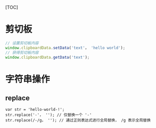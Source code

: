 [TOC]

# 剪切板

``` javascript
// 设置剪切板内容
window.clipboardData.setData('text'， 'hello world');
// 获得剪切板内容
window.clipboardData.getData('text');
```

# 字符串操作

## replace

``` 
var str = 'hello-world-!';
str.replace('-'， ''); // 仅替换一个 '-'
str.replace(/-/g， ''); // 通过正则表达式进行全局替换， /g 表示全局替换
```

